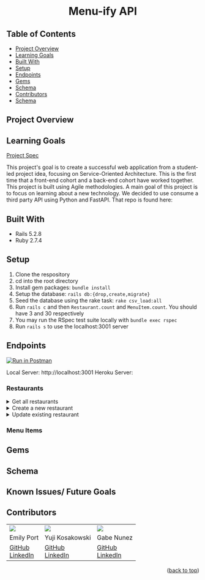 <div align="center">
  <h1>Menu-ify API</h1>
</div>

## Table of Contents 
- [Project Overview](#project-overview)
- [Learning Goals](#learning-goals)
- [Built With](#built-with)
- [Setup](#setup)
- [Endpoints](#endpoints)
- [Gems](#gems)
- [Schema](#schema)
- [Contributors](#contributors)
- [Schema](#schema)

## Project Overview 

## Learning Goals 
[Project Spec](https://mod4.turing.edu/projects/capstone/)

This project's goal is to create a successful web application from a student-led project idea, focusing on Service-Oriented Architecture. This is the first time that a front-end cohort and a back-end cohort have worked together. This project is built using Agile methodologies. A main goal of this project is to focus on learning about a new technology. We decided to use consume a third party API using Python and FastAPI. That repo is found here: 


## Built With 
- Rails 5.2.8
- Ruby 2.7.4

## Setup 

1. Clone the respository 
2. cd into the root directory
3. Install gem packages: `bundle install`
4. Setup the database: `rails db:{drop,create,migrate}`
5. Seed the database using the rake task: `rake csv_load:all`
6. Run `rails c` and then `Restaurant.count` and `MenuItem.count`. You should have 3 and 30 respectively 
7. You may run the RSpec test suite locally with `bundle exec rspec`
8. Run `rails s` to use the localhost:3001 server 


## Endpoints 
[![Run in Postman](https://run.pstmn.io/button.svg)](https://app.getpostman.com/run-collection/24609974-ee444c00-5719-4a1b-9f98-f07984581074?action=collection%2Ffork&collection-url=entityId%3D24609974-ee444c00-5719-4a1b-9f98-f07984581074%26entityType%3Dcollection%26workspaceId%3D2902cec5-b68c-4ae7-a836-ede59d44bd2d#?env%5BNew%20Environment%5D=W3sia2V5IjoidXJsIiwidmFsdWUiOiJodHRwczovL2pzb25wbGFjZWhvbGRlci50eXBpY29kZS5jb20iLCJlbmFibGVkIjp0cnVlLCJ0eXBlIjoiZGVmYXVsdCJ9XQ==)

Local Server: http://localhost:3001
Heroku Server:

### Restaurants 
<details close>
<summary>Get all restaurants</summary>
<br>

Request: <br>
```
GET /api/v1/restaurants
```
Example:

JSON Response Example: 
```json 
{
    "data": [
        {
            "id": "100",
            "type": "restaurant",
            "attributes": {
                "name": "Pho Kyah",
                "description": "Experimental Asian fusion gastropub",
                "logo": "https://upload.wikimedia.org/wikipedia/commons/thumb/1/16/Ph%E1%BB%9F_v%E1%BB%8Bt_quay.jpg/640px-Ph%E1%BB%9F_v%E1%BB%8Bt_quay.jpg"
            }
        },
        {
            "id": "200",
            "type": "restaurant",
            "attributes": {
                "name": "Tim's Tiki Bar",
                "description": "All the aloha you can eat",
                "logo": "https://publicdomainvectors.org/photos/SteveLambert_Tiki_Bar.png"
            }
        },
        {...}
    ]
}
```
</details>

<details close>
<summary>Create a new restaurant</summary>
<br>

Request: <br>
```
POST /api/v1/restaurants
```
Example:

JSON Response Example: 
```json 

```
</details>

<details close>
<summary>Update existing restaurant</summary>
<br>

Request: <br>
```
PATCH /api/v1/restaurants/:restaurant_id
```
Example:

JSON Response Example: 
```json 

```
</details>

### Menu Items 


## Gems 

## Schema 

## Known Issues/ Future Goals 

## Contributors 

<table>
  <tr>
    <td><img src="https://avatars.githubusercontent.com/u/57226658?v=4"></td>
    <td><img src="https://avatars.githubusercontent.com/u/108035840?v=4"></td>
    <td><img src="https://avatars.githubusercontent.com/u/108249540?v=4"></td>
  </tr>
  <tr>
    <td>Emily Port</td>
    <td>Yuji Kosakowski</td>
    <td>Gabe Nunez</td>

  </tr>
  <tr>
    <td>
      <a href="https://github.com/eport01">GitHub</a><br>
      <a href="https://www.linkedin.com/in/emily-port-3ab6389b/">LinkedIn</a>
    </td>
    <td>
      <a href="https://github.com/Yuji3000">GitHub</a><br>
      <a href="https://www.linkedin.com/in/yujikosa/">LinkedIn</a>
    </td>
    <td>
      <a href="https://github.com/MisterJackpots">GitHub</a><br>
      <a href="https://www.linkedin.com/in/gabriel-c-nunez/">LinkedIn</a>
    </td>
  </tr>
</table>
<p align="right">(<a href="#top">back to top</a>)</p>



